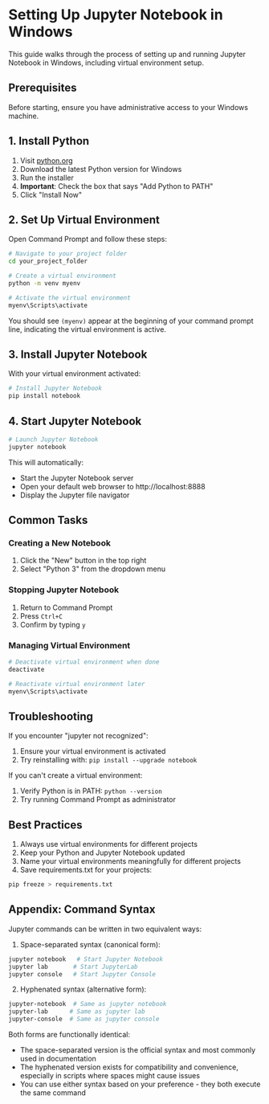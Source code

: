 # Setting Up Jupyter Notebook in Windows

This guide walks through the process of setting up and running Jupyter Notebook in Windows, including virtual environment setup.

## Prerequisites

Before starting, ensure you have administrative access to your Windows machine.

## 1. Install Python

1. Visit [python.org](https://www.python.org/downloads/)
2. Download the latest Python version for Windows
3. Run the installer
4. **Important**: Check the box that says "Add Python to PATH"
5. Click "Install Now"

## 2. Set Up Virtual Environment

Open Command Prompt and follow these steps:

```bash
# Navigate to your project folder
cd your_project_folder

# Create a virtual environment
python -m venv myenv

# Activate the virtual environment
myenv\Scripts\activate
```

You should see `(myenv)` appear at the beginning of your command prompt line, indicating the virtual environment is active.

## 3. Install Jupyter Notebook

With your virtual environment activated:

```bash
# Install Jupyter Notebook
pip install notebook
```

## 4. Start Jupyter Notebook

```bash
# Launch Jupyter Notebook
jupyter notebook
```

This will automatically:
- Start the Jupyter Notebook server
- Open your default web browser to http://localhost:8888
- Display the Jupyter file navigator

## Common Tasks

### Creating a New Notebook
1. Click the "New" button in the top right
2. Select "Python 3" from the dropdown menu

### Stopping Jupyter Notebook
1. Return to Command Prompt
2. Press `Ctrl+C`
3. Confirm by typing `y`

### Managing Virtual Environment
```bash
# Deactivate virtual environment when done
deactivate

# Reactivate virtual environment later
myenv\Scripts\activate
```

## Troubleshooting

If you encounter "jupyter not recognized":
1. Ensure your virtual environment is activated
2. Try reinstalling with: `pip install --upgrade notebook`

If you can't create a virtual environment:
1. Verify Python is in PATH: `python --version`
2. Try running Command Prompt as administrator

## Best Practices

1. Always use virtual environments for different projects
2. Keep your Python and Jupyter Notebook updated
3. Name your virtual environments meaningfully for different projects
4. Save requirements.txt for your projects:
```bash
pip freeze > requirements.txt
```

## Appendix: Command Syntax

Jupyter commands can be written in two equivalent ways:

1. Space-separated syntax (canonical form):
```bash
jupyter notebook   # Start Jupyter Notebook
jupyter lab       # Start JupyterLab
jupyter console   # Start Jupyter Console
```

2. Hyphenated syntax (alternative form):
```bash
jupyter-notebook  # Same as jupyter notebook
jupyter-lab      # Same as jupyter lab
jupyter-console  # Same as jupyter console
```

Both forms are functionally identical:
- The space-separated version is the official syntax and most commonly used in documentation
- The hyphenated version exists for compatibility and convenience, especially in scripts where spaces might cause issues
- You can use either syntax based on your preference - they both execute the same command
